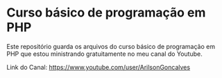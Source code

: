 # Curso básico de programação em PHP

Este repositório guarda os arquivos do curso básico de programação em PHP que estou ministrando gratuitamente no meu canal do Youtube.

Link do Canal: https://www.youtube.com/user/ArilsonGoncalves
